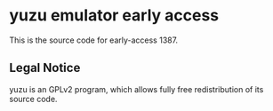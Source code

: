 yuzu emulator early access
=============

This is the source code for early-access 1387.

## Legal Notice

yuzu is an GPLv2 program, which allows fully free redistribution of its source code.